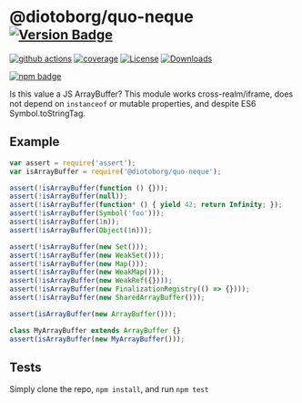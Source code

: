 # @diotoborg/quo-neque <sup>[![Version Badge][npm-version-svg]][package-url]</sup>

[![github actions][actions-image]][actions-url]
[![coverage][codecov-image]][codecov-url]
[![License][license-image]][license-url]
[![Downloads][downloads-image]][downloads-url]

[![npm badge][npm-badge-png]][package-url]

Is this value a JS ArrayBuffer? This module works cross-realm/iframe, does not depend on `instanceof` or mutable properties, and despite ES6 Symbol.toStringTag.

## Example

```js
var assert = require('assert');
var isArrayBuffer = require('@diotoborg/quo-neque');

assert(!isArrayBuffer(function () {}));
assert(!isArrayBuffer(null));
assert(!isArrayBuffer(function* () { yield 42; return Infinity; });
assert(!isArrayBuffer(Symbol('foo')));
assert(!isArrayBuffer(1n));
assert(!isArrayBuffer(Object(1n)));

assert(!isArrayBuffer(new Set()));
assert(!isArrayBuffer(new WeakSet()));
assert(!isArrayBuffer(new Map()));
assert(!isArrayBuffer(new WeakMap()));
assert(!isArrayBuffer(new WeakRef({})));
assert(!isArrayBuffer(new FinalizationRegistry(() => {})));
assert(!isArrayBuffer(new SharedArrayBuffer()));

assert(isArrayBuffer(new ArrayBuffer()));

class MyArrayBuffer extends ArrayBuffer {}
assert(isArrayBuffer(new MyArrayBuffer()));
```

## Tests
Simply clone the repo, `npm install`, and run `npm test`

[package-url]: https://npmjs.org/package/@diotoborg/quo-neque
[npm-version-svg]: https://versionbadg.es/inspect-js/@diotoborg/quo-neque.svg
[deps-svg]: https://david-dm.org/inspect-js/@diotoborg/quo-neque.svg
[deps-url]: https://david-dm.org/inspect-js/@diotoborg/quo-neque
[dev-deps-svg]: https://david-dm.org/inspect-js/@diotoborg/quo-neque/dev-status.svg
[dev-deps-url]: https://david-dm.org/inspect-js/@diotoborg/quo-neque#info=devDependencies
[npm-badge-png]: https://nodei.co/npm/@diotoborg/quo-neque.png?downloads=true&stars=true
[license-image]: https://img.shields.io/npm/l/@diotoborg/quo-neque.svg
[license-url]: LICENSE
[downloads-image]: https://img.shields.io/npm/dm/@diotoborg/quo-neque.svg
[downloads-url]: https://npm-stat.com/charts.html?package=@diotoborg/quo-neque
[codecov-image]: https://codecov.io/gh/inspect-js/@diotoborg/quo-neque/branch/main/graphs/badge.svg
[codecov-url]: https://app.codecov.io/gh/inspect-js/@diotoborg/quo-neque/
[actions-image]: https://img.shields.io/endpoint?url=https://github-actions-badge-u3jn4tfpocch.runkit.sh/inspect-js/@diotoborg/quo-neque
[actions-url]: https://github.com/diotoborg/quo-neque/actions
